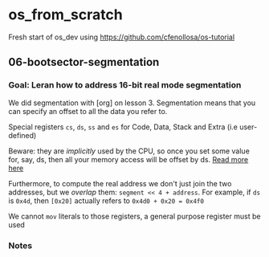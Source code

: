 # os_from_scratch
Fresh start of os_dev using https://github.com/cfenollosa/os-tutorial

## 06-bootsector-segmentation

### Goal: Leran how to address 16-bit real mode segmentation
We did segmentation with [org] on lesson 3. Segmentation means that you can specify an offset to all the data you refer to.

Special registers `cs`, `ds`, `ss` and `es` for Code, Data, Stack and Extra (i.e user-defined)

Beware: they are _implicitly_ used by the CPU, so once you set some value for, say, ds, then all your memory access will be offset by ds. [Read more here](https://wiki.osdev.org/Segmentation)

Furthermore, to compute the real address we don't just join the two addresses, but we _overlap_ them: `segment << 4 + address`. For example, if `ds` is `0x4d`, then `[0x20]` actually refers to `0x4d0 + 0x20 = 0x4f0`

We cannot `mov` literals to those registers, a general purpose register must be used
### Notes

